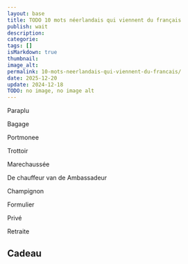 ```yaml
---
layout: base
title: TODO 10 mots néerlandais qui viennent du français
publish: wait
description: 
categorie: 
tags: []
isMarkdown: true
thumbnail: 
image_alt: 
permalink: 10-mots-neerlandais-qui-viennent-du-francais/
date: 2025-12-20
update: 2024-12-18
TODO: no image, no image alt
---
```




Paraplu

Bagage

Portmonee

Trottoir

Marechaussée

De chauffeur van de Ambassadeur

Champignon

Formulier

Privé

Retraite

Cadeau
---